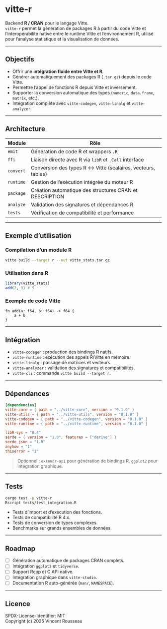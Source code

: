 

# vitte-r

Backend **R / CRAN** pour le langage Vitte.  
`vitte-r` permet la génération de packages R à partir du code Vitte et l’interopérabilité native entre le runtime Vitte et l’environnement R, utilisé pour l’analyse statistique et la visualisation de données.

---

## Objectifs

- Offrir une **intégration fluide entre Vitte et R**.  
- Générer automatiquement des packages R (`.tar.gz`) depuis le code Vitte.  
- Permettre l’appel de fonctions R depuis Vitte et inversement.  
- Supporter la conversion automatique des types (`numeric`, `data.frame`, `matrix`, etc.).  
- Intégration complète avec `vitte-codegen`, `vitte-linalg` et `vitte-analyzer`.

---

## Architecture

| Module        | Rôle |
|---------------|------|
| `emit`        | Génération de code R et wrappers `.R` |
| `ffi`         | Liaison directe avec R via `libR` et `.Call` interface |
| `convert`     | Conversion des types R ↔ Vitte (scalaires, vecteurs, tables) |
| `runtime`     | Gestion de l’exécution intégrée du moteur R |
| `package`     | Création automatique des structures CRAN et DESCRIPTION |
| `analyze`     | Validation des signatures et dépendances R |
| `tests`       | Vérification de compatibilité et performance |

---

## Exemple d’utilisation

### Compilation d’un module R

```bash
vitte build --target r --out vitte_stats.tar.gz
```

### Utilisation dans R

```r
library(vitte_stats)
add(2, 3) # 5
```

### Exemple de code Vitte

```vitte
fn add(a: f64, b: f64) -> f64 {
    a + b
}
```

---

## Intégration

- `vitte-codegen` : production des bindings R natifs.  
- `vitte-runtime` : exécution des appels R/Vitte en mémoire.  
- `vitte-linalg` : passage de matrices et vecteurs.  
- `vitte-analyzer` : validation des signatures et compatibilités.  
- `vitte-cli` : commande `vitte build --target r`.

---

## Dépendances

```toml
[dependencies]
vitte-core = { path = "../vitte-core", version = "0.1.0" }
vitte-utils = { path = "../vitte-utils", version = "0.1.0" }
vitte-codegen = { path = "../vitte-codegen", version = "0.1.0" }
vitte-runtime = { path = "../vitte-runtime", version = "0.1.0" }

libR-sys = "0.4"
serde = { version = "1.0", features = ["derive"] }
serde_json = "1.0"
anyhow = "1"
thiserror = "1"
``` 

> Optionnel : `extendr-api` pour génération de bindings R, `ggplot2` pour intégration graphique.

---

## Tests

```bash
cargo test -p vitte-r
Rscript tests/test_integration.R
```

- Tests d’import et d’exécution des fonctions.  
- Tests de compatibilité R 4.x.  
- Tests de conversion de types complexes.  
- Benchmarks sur grands ensembles de données.

---

## Roadmap

- [ ] Génération automatique de packages CRAN complets.  
- [ ] Intégration `ggplot2` et `tidyverse`.  
- [ ] Support Rcpp et C API native.  
- [ ] Intégration graphique dans `vitte-studio`.  
- [ ] Documentation R auto-générée (`man/`, `NAMESPACE`).

---

## Licence

SPDX-License-Identifier: MIT  
Copyright (c) 2025 Vincent Rousseau